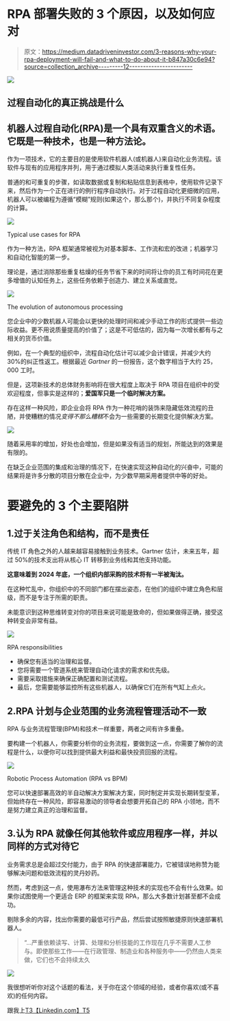 # RPA 部署失败的 3 个原因，以及如何应对

> 原文：<https://medium.datadriveninvestor.com/3-reasons-why-your-rpa-deployment-will-fail-and-what-to-do-about-it-b847a30c6e94?source=collection_archive---------12----------------------->

![](img/d2d6594f840fb41bcc76730dc964e602.png)

## 过程自动化的真正挑战是什么

## 机器人过程自动化(RPA)是一个具有双重含义的术语。它既是一种技术，也是一种方法论。

作为一项技术，它的主要目的是使用软件机器人(或机器人)来自动化业务流程。该软件与现有的应用程序并列，用于通过模拟人类活动来执行重复性任务。

普通的和可重复的步骤，如读取数据或复制和粘贴信息到表格中，使用软件记录下来，然后作为一个正在进行的例行程序自动执行。对于过程自动化更细微的应用，机器人可以被编程为遵循“模糊”规则(如果这个，那么那个)，并执行不同复杂程度的计算。

![](img/b52e3d0345a64c2744d0d6b181e6520b.png)

Typical use cases for RPA

作为一种方法，RPA 框架通常被视为对基本脚本、工作流和宏的改进；机器学习和自动化智能的第一步。

理论是，通过消除那些重复枯燥的任务节省下来的时间将让你的员工有时间花在更多增值的认知任务上，这些任务依赖于创造力、建立关系或直觉。

![](img/e7bbe331d1e45a27d7a32eac78085f6f.png)

The evolution of autonomous processing

您企业中的少数机器人可能会以更快的处理时间和减少手动工作的形式提供一些边际收益。更不用说质量提高的价值了；这是不可低估的，因为每一次增长都有与之相关的货币价值。

例如，在一个典型的组织中，流程自动化估计可以减少会计错误，并减少大约 30%的纠正性返工。根据最近 *Gartner* 的一份报告，这个数字相当于大约 25，000 工时。

但是，这项新技术的总体财务影响将在很大程度上取决于 RPA 项目在组织中的受欢迎程度，但事实是这样的；**爱国军只是一个临时解决方案。**

存在这样一种风险，即企业会将 RPA 作为一种花哨的装饰来隐藏低效流程的丑陋，并使糟糕的情况*变得不那么糟糕*不会为一些需要的长期变化提供解决方案。

![](img/dde6a9b019fbdf8e30bfaf853593d4c9.png)

随着采用率的增加，好处也会增加，但是如果没有适当的规划，所能达到的效果是有限的。

在缺乏企业范围的集成和治理的情况下，在快速实现这种自动化的兴奋中，可能的结果将是许多分散的项目分散在企业中，为少数早期采用者提供中等的好处。

# 要避免的 3 个主要陷阱

## 1.过于关注角色和结构，而不是责任

传统 IT 角色之外的人越来越容易接触到业务技术。Gartner 估计，未来五年，超过 50%的技术支出将从核心 IT 转移到业务线和其他支持功能。

**这意味着到 2024 年底，一个组织内部采购的技术将有一半被淘汰。**

在这种忙乱中，你组织中的不同部门都在摆出姿态，在他们的组织中建立角色和层级，而不是专注于所需的职责。

未能意识到这种思维转变对你的项目来说可能是致命的，但如果做得正确，接受这种转变会非常有益。

![](img/3d7a132ebbfcafa06fafcf1326a401ae.png)

RPA responsibilities

*   确保您有适当的治理和监督。
*   您将需要一个管道系统来管理自动化请求的需求和优先级。
*   需要采取措施来确保正确配置和测试流程。
*   最后，您需要能够监控所有这些机器人，以确保它们在所有气缸上点火。

## 2.RPA 计划与企业范围的业务流程管理活动不一致

RPA 与业务流程管理(BPM)和技术一样重要，两者之间有许多重叠。

要构建一个机器人，你需要分析你的业务流程，要做到这一点，你需要了解你的流程是什么，以便你可以找到提供最大利益和最快投资回报的流程。

![](img/432d8c79c5ed11590440de088c9b33e3.png)

Robotic Process Automation (RPA vs BPM)

您可以快速部署高效的半自动解决方案解决方案，同时制定并实现长期转型变革，但始终存在一种风险，即容易激动的领导者会想要开拓自己的 RPA 小领地，而不是努力建立真正的治理和监督。

## 3.认为 RPA 就像任何其他软件或应用程序一样，并以同样的方式对待它

业务需求总是会超过交付能力，由于 RPA 的快速部署能力，它被错误地称赞为能够解决问题和低效流程的灵丹妙药。

然而，考虑到这一点，使用瀑布方法来管理这种技术的实现也不会有什么效果。如果你试图使用一个更适合 ERP 的框架来实现 RPA，那么大多数计划甚至都不会成功。

剔除多余的内容，找出你需要的最低可行产品，然后尝试按照敏捷原则快速部署机器人。

> “…严重依赖读写、计算、处理和分析技能的工作现在几乎不需要人工参与。即使那些工作——在行政管理、制造业和各种服务中——仍然由人类来做，它们也不会持续太久

![](img/296d71f812d2dd88e198f90d5c55570e.png)

我很想听听你对这个话题的看法，关于你在这个领域的经验，或者你喜欢(或不喜欢)的任何内容。

跟我上[T3【Linkedin.com】T5](https://www.linkedin.com/in/mrobbo1984/)